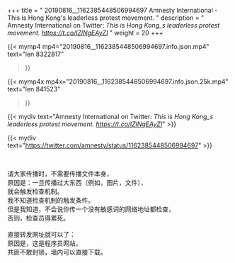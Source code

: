 +++
title = " 20190816__1162385448506994697 Amnesty International - This is Hong Kong's leaderless protest movement. "
description = " Amnesty International on Twitter: _This is Hong Kong_s leaderless protest movement. https://t.co/lZlNgEAyZI_ "
weight = 20
+++

{{< mymp4 mp4="20190816__1162385448506994697.info.json.mp4" 
text="len 8322817"
>}}

{{< mymp4x  mp4x="20190816__1162385448506994697.info.json.25k.mp4"
text="len 841523"
>}}


{{< mydiv text="Amnesty International on Twitter: _This is Hong Kong_s leaderless protest movement. https://t.co/lZlNgEAyZI_" >}}
<br>

{{< mydiv text="https://twitter.com/amnesty/status/1162385448506994697" >}}


<br>

请大家传播时，不需要传播文件本身，<br>
原因是：一旦传播过大东西（例如，图片，文件），<br>
就会触发检查机制。<br>
我不知道检查机制的触发条件。<br>
但是我知道，不会说你传一个没有敏感词的网络地址都检查，<br>
否则，检查员得累死。<br><br>
直接转发网址就可以了：<br>
原因是，这是程序员网站，<br>
共匪不敢封锁，墙内可以直接下载。


